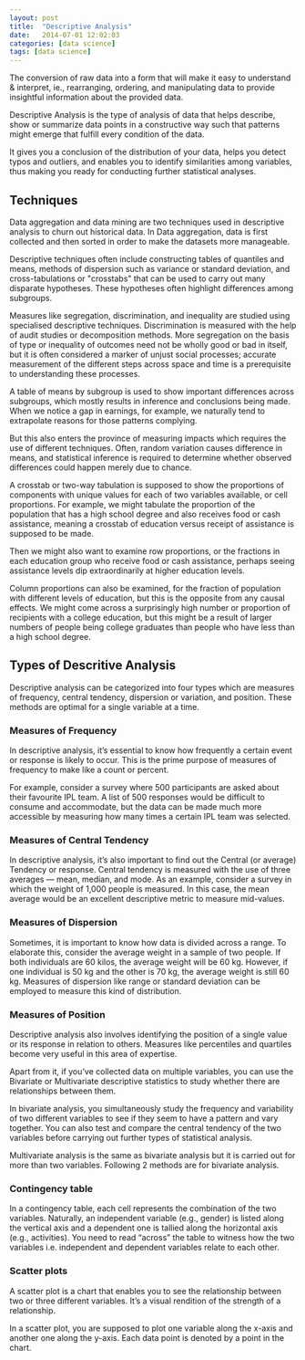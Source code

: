 ```yaml
---
layout: post
title:  "Descriptive Analysis"
date:   2014-07-01 12:02:03
categories: [data science]
tags: [data science]
---
```


The conversion of raw data into a form that will make it easy to understand & interpret, ie., rearranging, ordering, and manipulating data to provide insightful information about the provided data.
 
Descriptive Analysis is the type of analysis of data that helps describe, show or summarize data points in a constructive way such that patterns might emerge that fulfill every condition of the data.

 It gives you a conclusion of the distribution of your data, helps you detect typos and outliers, and enables you to identify similarities among variables, thus making you ready for conducting further statistical analyses.

## Techniques

 Data aggregation and data mining are two techniques used in descriptive analysis to churn out historical data. In Data aggregation, data is first collected and then sorted in order to make the datasets more manageable.
 
Descriptive techniques often include constructing tables of quantiles and means, methods of dispersion such as variance or standard deviation, and cross-tabulations or "crosstabs" that can be used to carry out many disparate hypotheses. These hypotheses often highlight differences among subgroups.
 
Measures like segregation, discrimination, and inequality are studied using specialised descriptive techniques. Discrimination is measured with the help of audit studies or decomposition methods. More segregation on the basis of type or inequality of outcomes need not be wholly good or bad in itself, but it is often considered a marker of unjust social processes; accurate measurement of the different steps across space and time is a prerequisite to understanding these processes.
 
A table of means by subgroup is used to show important differences across subgroups, which mostly results in inference and conclusions being made. When we notice a gap in earnings, for example, we naturally tend to extrapolate reasons for those patterns complying. 
 
But this also enters the province of measuring impacts which requires the use of different techniques. Often, random variation causes difference in means, and statistical inference is required to determine whether observed differences could happen merely due to chance.
 
A crosstab or two-way tabulation is supposed to show the proportions of components with unique values for each of two variables available, or cell proportions. For example, we might tabulate the proportion of the population that has a high school degree and also receives food or cash assistance, meaning a crosstab of education versus receipt of assistance is supposed to be made. 
 
Then we might also want to examine row proportions, or the fractions in each education group who receive food or cash assistance, perhaps seeing assistance levels dip extraordinarily at higher education levels.
 
Column proportions can also be examined, for the fraction of population with different levels of education, but this is the opposite from any causal effects. We might come across a surprisingly high number or proportion of recipients with a college education, but this might be a result of larger numbers of people being college graduates than people who have less than a high school degree.

## Types of Descritive Analysis

Descriptive analysis can be categorized into four types which are measures of frequency, central tendency, dispersion or variation, and position. These methods are optimal for a single variable at a time.

### Measures of Frequency
 
In descriptive analysis, it’s essential to know how frequently a certain event or response is likely to occur. This is the prime purpose of measures of frequency to make like a count or percent. 
 
For example, consider a survey where 500 participants are asked about their favourite IPL team. A list of 500 responses would be difficult to consume and accommodate, but the data can be made much more accessible by measuring how many times a certain IPL team was selected.
 
 
### Measures of Central Tendency
 
In descriptive analysis, it’s also important to find out the Central (or average) Tendency or response. Central tendency is measured with the use of three averages — mean, median, and mode. As an example, consider a survey in which the weight of 1,000 people is measured. In this case, the mean average would be an excellent descriptive metric to measure mid-values.
 
 
### Measures of Dispersion
 
Sometimes, it is important to know how data is divided across a range. To elaborate this, consider the average weight in a sample of two people. If both individuals are 60 kilos, the average weight will be 60 kg. However, if one individual is 50 kg and the other is 70 kg, the average weight is still 60 kg. Measures of dispersion like range or standard deviation can be employed to measure this kind of distribution.
 
### Measures of Position
 
Descriptive analysis also involves identifying the position of a single value or its response in relation to others. Measures like percentiles and quartiles become very useful in this area of expertise.
 
Apart from it, if you’ve collected data on multiple variables, you can use the Bivariate or Multivariate descriptive statistics to study whether there are relationships between them.
 
In bivariate analysis, you simultaneously study the frequency and variability of two different variables to see if they seem to have a pattern and vary together. You can also test and compare the central tendency of the two variables before carrying out further types of statistical analysis.
 
Multivariate analysis is the same as bivariate analysis but it is carried out for more than two variables. Following 2 methods are for bivariate analysis.
 
### Contingency table
 
In a contingency table, each cell represents the combination of the two variables. Naturally, an independent variable (e.g., gender) is listed along the vertical axis and a dependent one is tallied along the horizontal axis (e.g., activities). You need to read “across” the table to witness how the two variables i.e. independent and dependent variables relate to each other.


### Scatter plots
 
A scatter plot is a chart that enables you to see the relationship between two or three different variables. It’s a visual rendition of the strength of a relationship.
 
In a scatter plot, you are supposed to plot one variable along the x-axis and another one along the y-axis. Each data point is denoted by a point in the chart.







